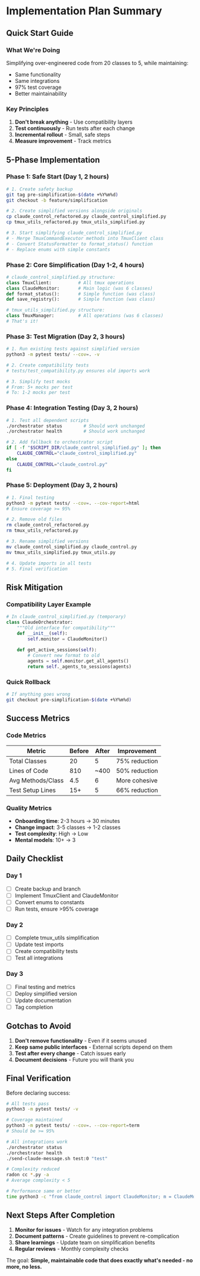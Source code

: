 # Implementation Plan Summary

## Quick Start Guide

### What We're Doing
Simplifying over-engineered code from 20 classes to 5, while maintaining:
- Same functionality
- Same integrations  
- 97% test coverage
- Better maintainability

### Key Principles
1. **Don't break anything** - Use compatibility layers
2. **Test continuously** - Run tests after each change
3. **Incremental rollout** - Small, safe steps
4. **Measure improvement** - Track metrics

## 5-Phase Implementation

### Phase 1: Safe Start (Day 1, 2 hours)
```bash
# 1. Create safety backup
git tag pre-simplification-$(date +%Y%m%d)
git checkout -b feature/simplification

# 2. Create simplified versions alongside originals
cp claude_control_refactored.py claude_control_simplified.py
cp tmux_utils_refactored.py tmux_utils_simplified.py

# 3. Start simplifying claude_control_simplified.py
# - Merge TmuxCommandExecutor methods into TmuxClient class
# - Convert StatusFormatter to format_status() function
# - Replace enums with simple constants
```

### Phase 2: Core Simplification (Day 1-2, 4 hours)
```python
# claude_control_simplified.py structure:
class TmuxClient:          # All tmux operations
class ClaudeMonitor:       # Main logic (was 6 classes)
def format_status():       # Simple function (was class)
def save_registry():       # Simple function (was class)

# tmux_utils_simplified.py structure:
class TmuxManager:         # All operations (was 6 classes)
# That's it!
```

### Phase 3: Test Migration (Day 2, 3 hours)
```bash
# 1. Run existing tests against simplified version
python3 -m pytest tests/ --cov=. -v

# 2. Create compatibility tests
# tests/test_compatibility.py ensures old imports work

# 3. Simplify test mocks
# From: 5+ mocks per test
# To: 1-2 mocks per test
```

### Phase 4: Integration Testing (Day 3, 2 hours)
```bash
# 1. Test all dependent scripts
./orchestrator status        # Should work unchanged
./orchestrator health        # Should work unchanged

# 2. Add fallback to orchestrator script
if [ -f "$SCRIPT_DIR/claude_control_simplified.py" ]; then
    CLAUDE_CONTROL="claude_control_simplified.py"
else
    CLAUDE_CONTROL="claude_control.py"
fi
```

### Phase 5: Deployment (Day 3, 2 hours)
```bash
# 1. Final testing
python3 -m pytest tests/ --cov=. --cov-report=html
# Ensure coverage >= 95%

# 2. Remove old files
rm claude_control_refactored.py
rm tmux_utils_refactored.py

# 3. Rename simplified versions
mv claude_control_simplified.py claude_control.py
mv tmux_utils_simplified.py tmux_utils.py

# 4. Update imports in all tests
# 5. Final verification
```

## Risk Mitigation

### Compatibility Layer Example
```python
# In claude_control_simplified.py (temporary)
class ClaudeOrchestrator:
    """Old interface for compatibility"""
    def __init__(self):
        self.monitor = ClaudeMonitor()
    
    def get_active_sessions(self):
        # Convert new format to old
        agents = self.monitor.get_all_agents()
        return self._agents_to_sessions(agents)
```

### Quick Rollback
```bash
# If anything goes wrong
git checkout pre-simplification-$(date +%Y%m%d)
```

## Success Metrics

### Code Metrics
| Metric | Before | After | Improvement |
|--------|--------|-------|-------------|
| Total Classes | 20 | 5 | 75% reduction |
| Lines of Code | 810 | ~400 | 50% reduction |
| Avg Methods/Class | 4.5 | 6 | More cohesive |
| Test Setup Lines | 15+ | 5 | 66% reduction |

### Quality Metrics
- **Onboarding time**: 2-3 hours → 30 minutes
- **Change impact**: 3-5 classes → 1-2 classes  
- **Test complexity**: High → Low
- **Mental models**: 10+ → 3

## Daily Checklist

### Day 1
- [ ] Create backup and branch
- [ ] Implement TmuxClient and ClaudeMonitor
- [ ] Convert enums to constants
- [ ] Run tests, ensure >95% coverage

### Day 2  
- [ ] Complete tmux_utils simplification
- [ ] Update test imports
- [ ] Create compatibility tests
- [ ] Test all integrations

### Day 3
- [ ] Final testing and metrics
- [ ] Deploy simplified version
- [ ] Update documentation
- [ ] Tag completion

## Gotchas to Avoid

1. **Don't remove functionality** - Even if it seems unused
2. **Keep same public interfaces** - External scripts depend on them
3. **Test after every change** - Catch issues early
4. **Document decisions** - Future you will thank you

## Final Verification

Before declaring success:
```bash
# All tests pass
python3 -m pytest tests/ -v

# Coverage maintained
python3 -m pytest tests/ --cov=. --cov-report=term
# Should be >= 95%

# All integrations work
./orchestrator status
./orchestrator health
./send-claude-message.sh test:0 "test"

# Complexity reduced
radon cc *.py -a
# Average complexity < 5

# Performance same or better
time python3 -c "from claude_control import ClaudeMonitor; m = ClaudeMonitor(); m.get_all_agents()"
```

## Next Steps After Completion

1. **Monitor for issues** - Watch for any integration problems
2. **Document patterns** - Create guidelines to prevent re-complication
3. **Share learnings** - Update team on simplification benefits
4. **Regular reviews** - Monthly complexity checks

The goal: **Simple, maintainable code that does exactly what's needed - no more, no less.**